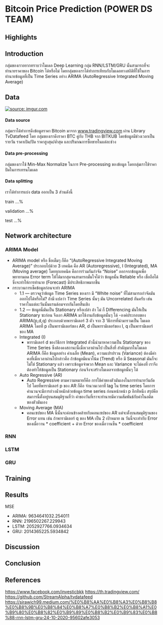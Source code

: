 # Bitcoin Price Prediction (POWER DS TEAM)

## Highlights


## Introduction
กลุ่มของเราอยากทราบว่าโมเดล Deep Learning กลุ่ม RNN/LSTM/GRU นั้นสามารถที่จะทำนายราคาของ Bitcoin ได้หรือไม่ โดยกลุ่มของเราได้ทำการเทียบกับโมเดลทางสถิติที่ใช้ในการทำนายข้อมูลที่เป็น Time Series อย่าง ARIMA (AutoRegressive Integrated Moving Average)

## Data
<a href="https://imgur.com/JxzRWgE"><img src="https://i.imgur.com/JxzRWgE.png" title="source: imgur.com" /></a>

#### Data source
กลุ่มเราได้ทำการดึงข้อมูลราคา Bitcoin มาจาก www.tradingview.com ผ่าน Library TvDatafeed
โดย กลุ่มของเราดึงราคา BTC คู่กับ THB จาก BITKUB โดยข้อมูลมีช่วงเวลาเป็นรายวัน ราคาเปิด/ปิด ราคาสูงสุด/ต่ำสุด และปริมาณการซื้อขายในแต่ละช่วง

#### Data pre-processing
กลุ่มของเราใช้ Min-Max Normalize ในการ Pre-processing ของข้อมูล โดยกลุ่มเราใช้ราคาปิดในการเทรนโมเดล

#### Data splitting
เราได้ทำการแบ่ง data ออกเป็น 3 ส่วนดังนี้

train ...%

validation ...%

test ...%

## Network architecture
### ARIMA Model
- ARIMA model หรือ ชื่อเต็มๆ ก็คือ “(AutoRegressive Integrated Moving Average)” ประกอบไปด้วย 3 เทคนิค คือ AR (Autoregressive), I (Integrated), MA (Moving average) โดยทุกเทคนิค คือการร่วมกันกำจัด “Noise” ออกจากข้อมูลเพื่อพยายามลด Error term ให้ได้มากสุดจนสามารถมั่นใจได้ว่า ข้อมูลนั้น Reliable หรือ เชื่อถือได้ ซึ่งจะทำให้การทำนาย (Forecast) มีประสิทธิภาพมากขึ้น
- กระบวนการเช็คข้อมูลก่อนจะทำ ARIMA 
  - 1.1 — ตรวจดูว่าข้อมูล Time Series ของเรา มี “White noise” ที่ไม่สามารถกำจัดมันออกไปได้หรือไม่? ถ้ามี แปลว่า Time Series นั้นๆ มัน Uncorrelated กันครับ เช่น ราคาในแต่ละวันนั้นแรนด้อมจากกันโดยสิ้นเชิง 
  - 1.2 — ข้อมูลนี่มันเป็น Stationary หรือเปล่า ถ้า ไม่ ก็ Differencing มันให้เป็น Stationary ซะก่อน จึงเอา ARIMA มาใช้งานกับข้อมูลนั้นๆ ได้
-องค์ประกอบของ ARIMA(p,d,q) ประกอบด้วยพารามิเตอร์ 3 ตัว จาก 3 วิธีการที่นำมารวมเป็น โมเดล ARIMA โดยที่ p เป็นพารามิเตอร์ของ AR, d เป็นพารามิเตอร์ของ I, q เป็นพารามิเตอร์ของ MA
  - Integrated (I)
    - พารามิเตอร์ d ของวิธีการ Integrated ตัวนี้นำมาหาความเป็น Stationary ของ Time Series ซึ่งต้องคงสถานะนี้เมื่อเวลาผ่านไป เป็นสิ่งที่ สำคัญมากในโมเดล ARIMA ก็คือ ข้อมูลอย่าง ค่าเฉลี่ย (Mean), ความแปรปรวน (Variance) ต้องมีค่าคงที่เมื่อเวลาผ่านไปกล่าวคือ ถ้าข้อมูลมีแนวโน้ม (Trend) หรือ มี Seasonal มันก็จะไม่ใช่ Stationary แล้ว เพราะข้อมูลจำพวก Mean และ Variance จะไม่คงที่ เราจึงต้องทำให้ข้อมูลเป็น Stationary ก่อนจึงจะสร้างโมเดลจากข้อมูลนั้นๆ ได้
  - Auto Regressive (AR)
    - Auto Regressive ตามความหมายก็คือ การใช้ค่าของตัวมันเองในการทำนายวันถัดไป โดยที่พารามิเตอร์ p ของ AR ก็คือ จำนวนเวลาที่ lag ใน time series โดยการคำนวนจะมีการถ่วงน้ำหนักด้วยข้อมูล time series ก่อนหน้าหน้า p อีกทีหนึง สรุปคือ สมการนี้ตั้งอยู่บนสมมุติฐานที่ว่า ค่าของวันที่เราจะทำนายมีความสัมพันธ์กับค่าในอดีตของตัวมันเอง
  - Moving Average (MA)
    - คอนเซปของ MA นี้นั้นจะค่อนข้างคล้ายกับคอนเซปของ AR แต่จะตั้งบนสมมุติฐานของ Error แทน เช่น ถ้าพารามิเตอร์ q ของ MA เป็น 2 เป้าหมาย ณ วันนี้จะเท่ากับ Error ของเมื่อวาน * coefficient + ด้วย Error ของเมื่อวานซืน * coefficient

### RNN

### LSTM

### GRU

## Training



## Results

MSE
- ARIMA: 9634641032.254011
- RNN: 2196502267.229943
- LSTM: 2052927766.0934634
- GRU: 2014365225.5934842

## Discussion


## Conclusion


## References
https://www.facebook.com/investicbkk
https://th.tradingview.com/
https://github.com/StreamAlpha/tvdatafeed
https://sirawich99.medium.com/%E0%B8%AA%E0%B8%A3%E0%B8%B8%E0%B8%9B%E0%B8%84%E0%B8%A7%E0%B8%B2%E0%B8%A1%E0%B9%80%E0%B8%82%E0%B9%89%E0%B8%B2%E0%B9%83%E0%B8%88-rnn-lstm-gru-24-10-2020-95602afe3053
